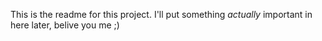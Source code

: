 This is the readme for this project. I'll put something *actually* important in here later, belive you me ;)
